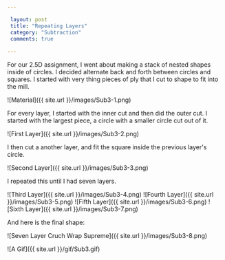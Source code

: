 ```yaml
---

 layout: post
 title: "Repeating Layers"
 category: "Subtraction"
 comments: true
 
---
```


For our 2.5D assignment, I went about making a stack of nested shapes inside of circles. I decided alternate back and forth between circles and squares. I started with very thing pieces of ply that I cut to shape to fit into the mill. 

![Material]({{ site.url }}/images/Sub3-1.png)

For every layer, I started with the inner cut and then did the outer cut. I started with the largest piece, a circle with a smaller circle cut out of it.

![First Layer]({{ site.url }}/images/Sub3-2.png)
 
I then cut a another layer, and fit the square inside the previous layer's circle. 

![Second Layer]({{ site.url }}/images/Sub3-3.png)

I repeated this until I had seven layers. 

![Third Layer]({{ site.url }}/images/Sub3-4.png)
![Fourth Layer]({{ site.url }}/images/Sub3-5.png)
![Fifth Layer]({{ site.url }}/images/Sub3-6.png)
![Sixth Layer]({{ site.url }}/images/Sub3-7.png)

And here is the final shape:


![Seven Layer Cruch Wrap Supreme]({{ site.url }}/images/Sub3-8.png)

![A Gif]({{ site.url }}/gif/Sub3.gif)
